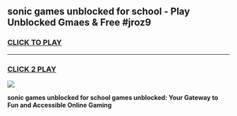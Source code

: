 
## sonic games unblocked for school - Play Unblocked Gmaes & Free #jroz9
<h3>
<a href="https://news.freeplayer.one?title=sonic_games_unblocked_for_school&ref=03M">CLICK TO PLAY</a></h3>
<hr>

<h3>
<a href="https://news.freeplayer.one?title=sonic_games_unblocked_for_school&ref=03M">CLICK 2 PLAY</a>
  
</h3>

<a href="https://news.freeplayer.one?title=sonic_games_unblocked_for_school&ref=03M"><img src="https://clearcache.store/games.png"></a>


**sonic games unblocked for school games unblocked: Your Gateway to Fun and Accessible Online Gaming**
